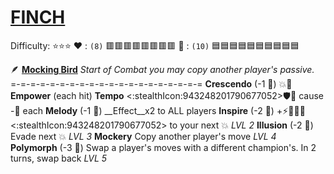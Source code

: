 # [**__FINCH__**](<https://youtu.be/nq6jS2-XDeA>) 
Difficulty: ⭐⭐⭐
:heart: : `(8)`   :red_square::red_square::red_square::red_square::red_square::red_square::red_square::red_square:
:large_blue_diamond: : `(10)` :blue_square::blue_square::blue_square::blue_square::blue_square::blue_square::blue_square::blue_square::blue_square::blue_square: 

:feather:  [**Mocking Bird**](https://media.discordapp.net/attachments/1056365502101979146/1168052055210995862/Finch.jpg?ex=65505c3f&is=653de73f&hm=8d091111a87052dc4d77712275631c0cba1b7b92327f81fbb1fbe39cc74904f4&=) 
*Start of Combat you may copy another player's passive.*
=-=-=-=-=-=-=-=-=-=-=-=-=-=-=-=-=-=-=-=
**Crescendo** (-1 :large_blue_diamond:) :boom::twisted_rightwards_arrows: __Empower__ (each hit)
**Tempo** <:stealthIcon:943248201790677052>:shield::twisted_rightwards_arrows: cause -:large_blue_diamond: each
**Melody** (-1 :large_blue_diamond:)  __Effect__x2 to ALL players
**Inspire** (-2 :large_blue_diamond:) +:zap::dart::no_entry_sign::cyclone:<:stealthIcon:943248201790677052> to your next :boom: *LVL 2*
**Illusion** (-2 :large_blue_diamond:) Evade next :boom: *LVL 3*
**Mockery** Copy another player's move *LVL 4*
**Polymorph** (-3 :large_blue_diamond:) Swap a player's moves with a different champion's. In 2 turns, swap back *LVL 5*
